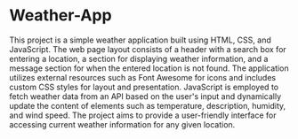 # Weather-App
This project is a simple weather application built using HTML, CSS, and JavaScript. The web page layout consists of a header with a search box for entering a location, a section for displaying weather information, and a message section for when the entered location is not found. The application utilizes external resources such as Font Awesome for icons and includes custom CSS styles for layout and presentation. JavaScript is employed to fetch weather data from an API based on the user's input and dynamically update the content of elements such as temperature, description, humidity, and wind speed. The project aims to provide a user-friendly interface for accessing current weather information for any given location.

